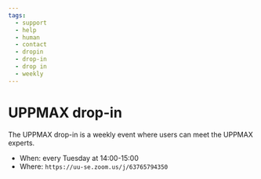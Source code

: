```yaml
---
tags:
  - support
  - help
  - human
  - contact
  - dropin
  - drop-in
  - drop in
  - weekly
---
```


# UPPMAX drop-in

<!-- markdownlint-disable MD013 --><!-- Tables cannot be split up over lines, hence will break 80 characters per line -->

The UPPMAX drop-in is a weekly event where users can meet the UPPMAX experts.

- When: every Tuesday at 14:00-15:00
- Where: `https://uu-se.zoom.us/j/63765794350`

<!-- markdownlint-enable MD013 -->
